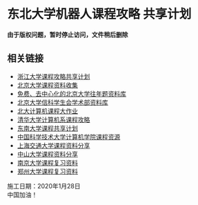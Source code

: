 # 东北大学机器人课程攻略 共享计划
**由于版权问题，暂时停止访问，文件稍后删除**

<!--
[![GitHub repo size](https://img.shields.io/github/repo-size/mywisdomfly/NEU-RSE-Courses?label=%E9%A1%B9%E7%9B%AE%E6%80%BB%E5%A4%A7%E5%B0%8F)](https://github.com/mywisdomfly/NEU-RSE-Courses/)
## 前言

**知识本应该是大家公有的财富，知识因分享而变得有价值。**  
**本项目成立于抗击疫情之时，希望能够对大家在家自学有所帮助**
受到学院要成立资料共享角与[浙江大学的课程攻略](https://github.com/QSCTech/zju-icicles)的启发，我作为老油条(狗头.jpg)，希望能为后来者们搭建一个更好的路。  

正如浙大课程攻略中所说的，有些是需要在网上搜索的电子书，每次见到一门新课程，Google 一下教材名称，有的可以立即找到，有的却是要花费许多眼力；有些是历年试卷或者 A4 纸，前人精心收集制作，抱着能对他人有用的想法公开，却需要在各个群或者从学长手中代代相传；有些是上完一门课才恍然领悟的技巧，原来这门课重点如此，当初本可以更轻松地完成得更好······  
我也曾很努力地收集各种课程资料，但到最后，某些重要信息的得到却往往依然是纯属偶然。这种状态时常令我感到后怕与不安。我也曾在课程结束后终于有了些许方法与总结，但这些想法无处诉说，最终只能把花费时间与精力才换来的经验耗散在了漫漫的遗忘之中。

每每偶得学长的资料，便如获珍宝，每每考试结束之后，自己的总结与心血便如同敝履一般被丢弃。

我们希望能够将这些隐晦的、不确定的、口口相传的资料和经验，变为公开的、易于获取的和大家能够共同完善、积累的共享资料。

我们希望只要是**前人走过的弯路，后人就不必再走。** 大家的精力与时间应该浪费在那些值得你浪费的地方。

## 食用说明

[目录索引请访问 https://mywisdomfly.github.io/NEU-RSE-Courses/](https://mywisdomfly.github.io/NEU-RSE-Courses/)  

[Github地址 https://github.com/mywisdomfly/NEU-RSE-Courses/](https://github.com/mywisdomfly/NEU-RSE-Courses/)   

很无奈，由于Gitee的大小限制，我不得不将平台迁移到Github上，gitee仅保留目录
期待有一天东大也有自己的专用git  

想要下载全部文件，可以将整个Git下载下来，进入Github页面，选择`克隆/下载`->`下载zip`即可。  
也可直接使用git进行同步

```bash
git clone https://github.com/mywisdomfly/NEU-RSE-Courses
```

```
使用 Ctrl+F 进行页面内搜索
```

[Gitee目录索引](http://wisfly.gitee.io/neu-rse-courses/)

[Gitee地址](https://gitee.com/wisfly/NEU-RSE-Courses)


进入相应的文件夹下，点击想要下载的文件，然后选择download

若要下载单个**文件夹**，复制该文件夹的网址，粘贴入[**DownGit 国内版**](http://zhoudaxiaa.gitee.io/downgit/#/home)
或者[**DownGit**](https://minhaskamal.github.io/DownGit/#/home)中，选择download即可。

## 贡献
**强烈欢迎各位补充贡献**

**感谢初期提供的大量文件的赵鹏飞学长！**

说不定你的作业或者思路或者小tip就成了学弟学妹瞻仰的模板，就成了大家心中的大神(狗头.jpg)。

Issue、PR、纠错、资料、选课/考试攻略，完全欢迎！

提交 PR：Fork 本项目，然后在 GitHub 网页端点击 Upload File 上传文件，发起 PR 即可。留意一下项目的文件组织喔。

或者也可以直接附加在 Issue 中，由维护者进行添加。


可以直接将本Git同步下来更新  
也可以采用在Github Web端直接上传的方式，具体操作如下：

1. 首先Fork本项目

2. 上传文件到已有文件夹：打开对应文件夹，点击绿色Download按钮旁的upload，上传你的文件。

3. 上传文件到新文件夹：打开任意文件夹，点击绿色Download按钮旁的upload，**把浏览器地址栏中文件夹名称改为你想要新建的文件夹名称**，然后回车，上传你的文件。

## 版权
本项目初期内容遵守[CC-BY-NC-SA：署名-非商业性使用-相同方式共享](https://creativecommons.org/licenses/by-nc-sa/4.0/deed.zh) 协议

**资料仅供参考，请自己判断其适用性。**

其他部分的他人提交内容版权归属于其各自的作者，部分资料来自网络，相关权利由原作者所有。
-->
## 相关链接
- [浙江大学课程攻略共享计划](https://github.com/QSCTech/zju-icicles)
- [北京大学课程资料收集](https://github.com/lib-pku/libpku)
- [免费、去中心化的北京大学往年题资料库](https://github.com/martinwu42/project-hover)
- [北京大学信科学生会学术部资料库](https://github.com/EECS-PKU-XSB/Shared-learning-materials)
- [北大计算机课程大作业](https://github.com/tongtzeho/PKUCourse)
- [清华大学计算机系课程攻略](https://github.com/PKUanonym/REKCARC-TSC-UHT)
- [东南大学课程共享计划](https://github.com/zjdx1998/seucourseshare)
- [中国科学技术大学计算机学院课程资源](https://github.com/USTC-Resource/USTC-Course)
- [上海交通大学课程资料分享](https://github.com/CoolPhilChen/SJTU-Courses/)
- [中山大学课程资料分享](https://github.com/sysuexam/SYSU-Exam)
- [南京大学课程复习资料](https://github.com/idealclover/NJU-Review-Materials)
- [郑州大学课程复习资料](https://github.com/CooperNiu/ZZU-Courses-Resource)

  
施工日期：2020年1月28日  
中国加油！
